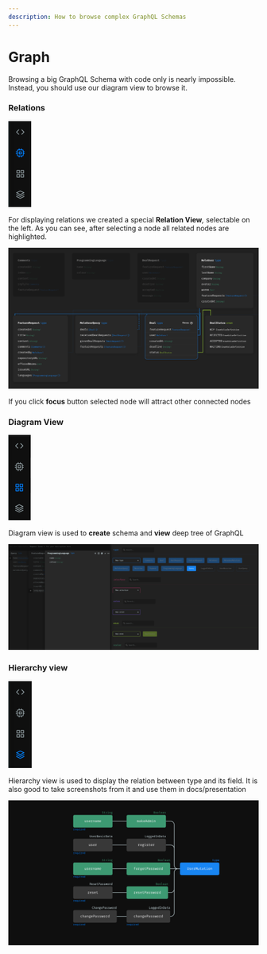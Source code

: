 ```yaml
---
description: How to browse complex GraphQL Schemas
---
```


# Graph

Browsing a big GraphQL Schema with code only is nearly impossible. Instead, you should use our diagram view to browse it.

### Relations

![](<../../.gitbook/assets/image (7) (1).png>)

For displaying relations we created a special **Relation View**_,_ selectable on the left. As you can see, after selecting a node all related nodes are highlighted.

![](<../../.gitbook/assets/image (8) (1).png>)

If you click **focus** button selected node will attract other connected nodes

### Diagram View

![](<../../.gitbook/assets/image (9).png>)

Diagram view is used to **create** schema and **view** deep tree of GraphQL

![](<../../.gitbook/assets/image (12).png>)

### Hierarchy view

![](<../../.gitbook/assets/image (10).png>)

Hierarchy view is used to display the relation between type and its field. It is also good to take screenshots from it and use them in docs/presentation

![](<../../.gitbook/assets/image (13) (1).png>)
